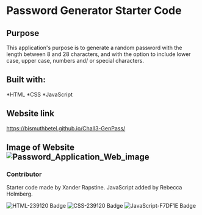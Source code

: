 # Password Generator Starter Code

## Purpose

This application's purpose is to generate a random password with the length between 8 and 28 characters, and with the option to include lower case, upper case, numbers and/ or special characters.

## Built with:

*HTML
*CSS
\*JavaScript

## Website link

https://bismuthbetel.github.io/Chall3-GenPass/

## Image of Website ![Password_Application_Web_image](https://user-images.githubusercontent.com/97366538/160267444-3f708841-42eb-4a22-bff2-7a8df32f5c65.png)

### Contributor

Starter code made by Xander Rapstine. JavaScript added by Rebecca Holmberg.

![HTML-239120 Badge](https://user-images.githubusercontent.com/97366538/157144164-92469c7b-00cd-43df-87fb-4b47f0edf1b0.svg)
![CSS-239120 Badge](https://user-images.githubusercontent.com/97366538/157144352-16f156c0-3b24-4e17-9067-c5f87e34c559.svg)
![JavaScript-F7DF1E Badge](https://user-images.githubusercontent.com/97366538/160267535-04b7dbe5-b68e-4d83-8adc-89fd73623a09.svg)
